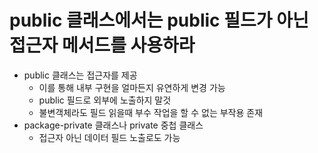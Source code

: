 # public 클래스에서는 public 필드가 아닌 접근자 메서드를 사용하라
- public 클래스는 접근자를 제공
    - 이를 통해 내부 구현을 얼마든지 유연하게 변경 가능
    - public 필드로 외부에 노출하지 말것
    - 불변객체라도 필드 읽을때 부수 작업을 할 수 없는 부작용 존재
- package-private 클래스나 private 중첩 클래스
    - 접근자 아닌 데이터 필드 노출로도 가능

